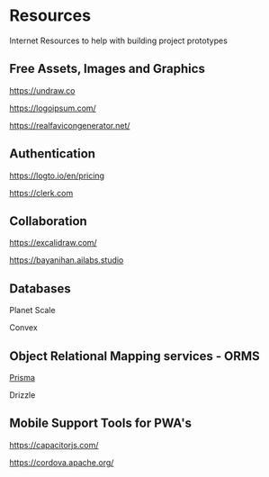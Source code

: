 # Resources
Internet Resources to help with building project prototypes

## Free Assets, Images and Graphics

https://undraw.co

https://logoipsum.com/

https://realfavicongenerator.net/


## Authentication


https://logto.io/en/pricing

https://clerk.com


## Collaboration

https://excalidraw.com/

https://bayanihan.ailabs.studio


## Databases

Planet Scale

Convex


## Object Relational Mapping services - ORMS

[Prisma](https://www.prisma.io/)

Drizzle


## Mobile Support Tools for PWA's

https://capacitorjs.com/ 

https://cordova.apache.org/ 



